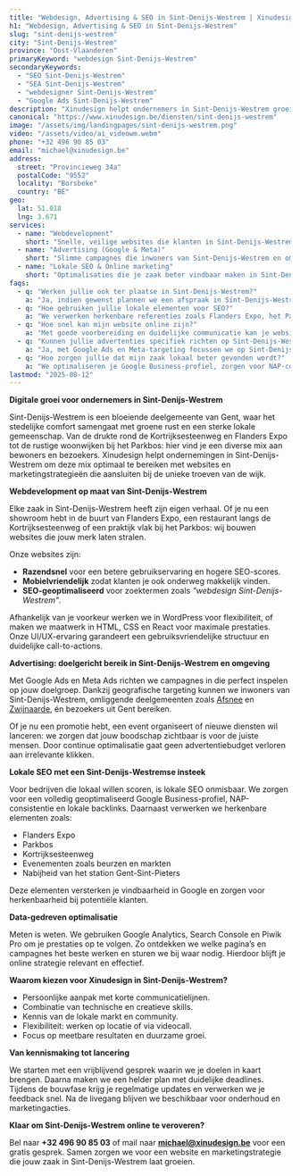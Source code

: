 ```yaml
---
title: "Webdesign, Advertising & SEO in Sint-Denijs-Westrem | Xinudesign"
h1: "Webdesign, Advertising & SEO in Sint-Denijs-Westrem"
slug: "sint-denijs-westrem"
city: "Sint-Denijs-Westrem"
province: "Oost-Vlaanderen"
primaryKeyword: "webdesign Sint-Denijs-Westrem"
secondaryKeywords:
  - "SEO Sint-Denijs-Westrem"
  - "SEA Sint-Denijs-Westrem"
  - "webdesigner Sint-Denijs-Westrem"
  - "Google Ads Sint-Denijs-Westrem"
description: "Xinudesign helpt ondernemers in Sint-Denijs-Westrem groeien met snelle websites, doelgerichte advertentiecampagnes en lokale SEO-strategieën die inspelen op de troeven van de wijk."
canonical: "https://www.xinudesign.be/diensten/sint-denijs-westrem"
image: "/assets/img/landingpages/sint-denijs-westrem.png"
video: "/assets/video/ai_videowm.webm"
phone: "+32 496 90 85 03"
email: "michael@xinudesign.be"
address:
  street: "Provincieweg 34a"
  postalCode: "9552"
  locality: "Borsbeke"
  country: "BE"
geo:
  lat: 51.018
  lng: 3.671
services:
  - name: "Webdevelopment"
    short: "Snelle, veilige websites die klanten in Sint-Denijs-Westrem overtuigen en converteren."
  - name: "Advertising (Google & Meta)"
    short: "Slimme campagnes die inwoners van Sint-Denijs-Westrem en omliggende wijken gericht bereiken."
  - name: "Lokale SEO & Online marketing"
    short: "Optimalisaties die je zaak beter vindbaar maken in Sint-Denijs-Westrem en omgeving."
faqs:
  - q: "Werken jullie ook ter plaatse in Sint-Denijs-Westrem?"
    a: "Ja, indien gewenst plannen we een afspraak in Sint-Denijs-Westrem of in naburige gebieden zoals [Afsnee](/diensten/afsnee), [Zwijnaarde](/diensten/zwijnaarde) en [Gent](/diensten/gent), maar online meetings zijn ook mogelijk voor snelle opvolging."
  - q: "Hoe gebruiken jullie lokale elementen voor SEO?"
    a: "We verwerken herkenbare referenties zoals Flanders Expo, het Parkbos en de Kortrijksesteenweg in teksten, meta-data en visuals."
  - q: "Hoe snel kan mijn website online zijn?"
    a: "Met goede voorbereiding en duidelijke communicatie kan je website doorgaans binnen 2 tot 4 weken live gaan."
  - q: "Kunnen jullie advertenties specifiek richten op Sint-Denijs-Westrem?"
    a: "Ja, met Google Ads en Meta-targeting focussen we op Sint-Denijs-Westrem, omliggende wijken en specifieke doelgroepen binnen Gent."
  - q: "Hoe zorgen jullie dat mijn zaak lokaal beter gevonden wordt?"
    a: "We optimaliseren je Google Business-profiel, zorgen voor NAP-consistentie en bouwen lokale backlinks rond zoekwoorden zoals 'webdesigner Sint-Denijs-Westrem'."
lastmod: "2025-08-12"
---
```


**Digitale groei voor ondernemers in Sint-Denijs-Westrem**

Sint-Denijs-Westrem is een bloeiende deelgemeente van Gent, waar het stedelijke comfort samengaat met groene rust en een sterke lokale gemeenschap. Van de drukte rond de Kortrijksesteenweg en Flanders Expo tot de rustige woonwijken bij het Parkbos: hier vind je een diverse mix aan bewoners en bezoekers. Xinudesign helpt ondernemingen in Sint-Denijs-Westrem om deze mix optimaal te bereiken met websites en marketingstrategieën die aansluiten bij de unieke troeven van de wijk.

**Webdevelopment op maat van Sint-Denijs-Westrem**

Elke zaak in Sint-Denijs-Westrem heeft zijn eigen verhaal. Of je nu een showroom hebt in de buurt van Flanders Expo, een restaurant langs de Kortrijksesteenweg of een praktijk vlak bij het Parkbos: wij bouwen websites die jouw merk laten stralen.

Onze websites zijn:

- **Razendsnel** voor een betere gebruikservaring en hogere SEO-scores.
- **Mobielvriendelijk** zodat klanten je ook onderweg makkelijk vinden.
- **SEO-geoptimaliseerd** voor zoektermen zoals _"webdesign Sint-Denijs-Westrem"_.

Afhankelijk van je voorkeur werken we in WordPress voor flexibiliteit, of maken we maatwerk in HTML, CSS en React voor maximale prestaties. Onze UI/UX-ervaring garandeert een gebruiksvriendelijke structuur en duidelijke call-to-actions.

**Advertising: doelgericht bereik in Sint-Denijs-Westrem en omgeving**

Met Google Ads en Meta Ads richten we campagnes in die perfect inspelen op jouw doelgroep. Dankzij geografische targeting kunnen we inwoners van Sint-Denijs-Westrem, omliggende deelgemeenten zoals [Afsnee](/diensten/afsnee) en [Zwijnaarde](/diensten/zwijnaarde), én bezoekers uit Gent bereiken.

Of je nu een promotie hebt, een event organiseert of nieuwe diensten wil lanceren: we zorgen dat jouw boodschap zichtbaar is voor de juiste mensen. Door continue optimalisatie gaat geen advertentiebudget verloren aan irrelevante klikken.

**Lokale SEO met een Sint-Denijs-Westremse insteek**

Voor bedrijven die lokaal willen scoren, is lokale SEO onmisbaar. We zorgen voor een volledig geoptimaliseerd Google Business-profiel, NAP-consistentie en lokale backlinks. Daarnaast verwerken we herkenbare elementen zoals:

- Flanders Expo
- Parkbos
- Kortrijksesteenweg
- Evenementen zoals beurzen en markten
- Nabijheid van het station Gent-Sint-Pieters

Deze elementen versterken je vindbaarheid in Google en zorgen voor herkenbaarheid bij potentiële klanten.

**Data-gedreven optimalisatie**

Meten is weten. We gebruiken Google Analytics, Search Console en Piwik Pro om je prestaties op te volgen. Zo ontdekken we welke pagina’s en campagnes het beste werken en sturen we bij waar nodig. Hierdoor blijft je online strategie relevant en effectief.

**Waarom kiezen voor Xinudesign in Sint-Denijs-Westrem?**

- Persoonlijke aanpak met korte communicatielijnen.
- Combinatie van technische en creatieve skills.
- Kennis van de lokale markt en community.
- Flexibiliteit: werken op locatie of via videocall.
- Focus op meetbare resultaten en duurzame groei.

**Van kennismaking tot lancering**

We starten met een vrijblijvend gesprek waarin we je doelen in kaart brengen. Daarna maken we een helder plan met duidelijke deadlines. Tijdens de bouwfase krijg je regelmatige updates en verwerken we je feedback snel. Na de livegang blijven we beschikbaar voor onderhoud en marketingacties.

**Klaar om Sint-Denijs-Westrem online te veroveren?**

Bel naar **+32 496 90 85 03** of mail naar **[michael@xinudesign.be](mailto:michael@xinudesign.be)** voor een gratis gesprek. Samen zorgen we voor een website en marketingstrategie die jouw zaak in Sint-Denijs-Westrem laat groeien.
